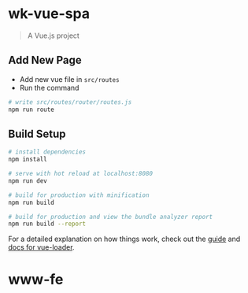 # wk-vue-spa 

> A Vue.js project

## Add New Page
- Add new vue file in `src/routes`
- Run the command

``` bash
# write src/routes/router/routes.js
npm run route
```

## Build Setup

``` bash
# install dependencies
npm install

# serve with hot reload at localhost:8080
npm run dev

# build for production with minification
npm run build

# build for production and view the bundle analyzer report
npm run build --report
```

For a detailed explanation on how things work, check out the [guide](http://vuejs-templates.github.io/webpack/) and [docs for vue-loader](http://vuejs.github.io/vue-loader).

# www-fe

